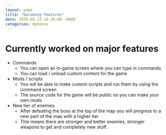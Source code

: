 ```yaml
---
layout: page
title: "Upcoming Features"
date: 2020-05-13 19:26:00 -0000
categories: Updates
---
```


# Currently worked on major features
* Commands
  * You can open an in-game screen where you can type in commands
  * You can load / unload custom content for the game
* Mods / scripts
  * You will be able to make custom scripts and run them by using the command screen
  * The source code for the game will be public so you can make your own mods
* New tier of enemies
  * After defeating the boss at the top of the map you will progress to a new part of the map with a higher tier
  * This means there are stronger and better enemies, stronger weapons to get and completely new stuff.

